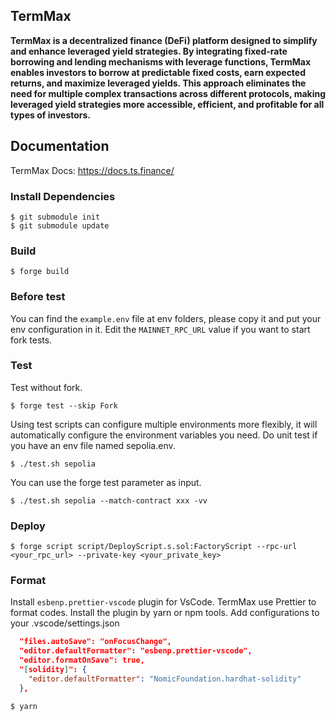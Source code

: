 ## TermMax

**TermMax is a decentralized finance (DeFi) platform designed to simplify and enhance leveraged yield strategies. By integrating fixed-rate borrowing and lending mechanisms with leverage functions, TermMax enables investors to borrow at predictable fixed costs, earn expected returns, and maximize leveraged yields. This approach eliminates the need for multiple complex transactions across different protocols, making leveraged yield strategies more accessible, efficient, and profitable for all types of investors.**

## Documentation

TermMax Docs: https://docs.ts.finance/

### Install Dependencies
```shell
$ git submodule init
$ git submodule update
```

### Build

```shell
$ forge build
```

### Before test

You can find the `example.env` file at env folders, please copy it and put your env configuration in it.
Edit the `MAINNET_RPC_URL` value if you want to start fork tests.

### Test

Test without fork.

```shell
$ forge test --skip Fork
```

Using test scripts can configure multiple environments more flexibly, it will automatically configure the environment variables you need.
Do unit test if you have an env file named sepolia.env.

```shell
$ ./test.sh sepolia
```

You can use the forge test parameter as input.

```shell
$ ./test.sh sepolia --match-contract xxx -vv
```

### Deploy

```shell
$ forge script script/DeployScript.s.sol:FactoryScript --rpc-url <your_rpc_url> --private-key <your_private_key>
```

### Format

Install `esbenp.prettier-vscode` plugin for VsCode.
TermMax use Prettier to format codes. Install the plugin by yarn or npm tools.
Add configurations to your .vscode/settings.json

```json
  "files.autoSave": "onFocusChange",
  "editor.defaultFormatter": "esbenp.prettier-vscode",
  "editor.formatOnSave": true,
  "[solidity]": {
    "editor.defaultFormatter": "NomicFoundation.hardhat-solidity"
  },
```

```shell
$ yarn
```
